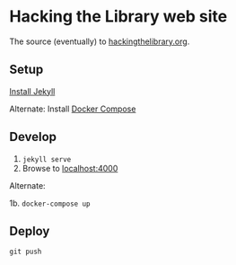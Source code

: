 # Hacking the Library web site

The source (eventually) to [hackingthelibrary.org](http://hackingthelibrary.org).

## Setup

[Install Jekyll](https://jekyllrb.com/docs/installation/)

Alternate: Install [Docker Compose](https://docs.docker.com/compose/install/)

## Develop


1. `jekyll serve`
2. Browse to [localhost:4000](http://localhost:4000)

Alternate:

1b. `docker-compose up`

## Deploy

    git push

